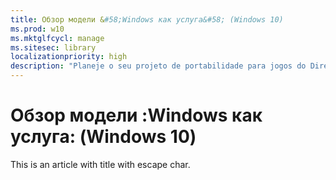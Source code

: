 ```yaml
---
title: Обзор модели &#58;Windows как услуга&#58; (Windows 10)
ms.prod: w10
ms.mktglfcycl: manage
ms.sitesec: library
localizationpriority: high
description: "Planeje o seu projeto de portabilidade para jogos do DirectX 9 para o DirectX 11 e Plataforma Universal do Windows (UWP): atualize o código dos elementos gráficos e coloque o seu jogo no ambiente do Windows Runtime."
---
```


# Обзор модели &#58;Windows как услуга&#58; (Windows 10)

This is an article with title with escape char.
